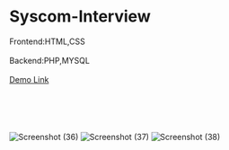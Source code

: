# Syscom-Interview
Frontend:HTML,CSS <br></br>
Backend:PHP,MYSQL <br></br>
<a href="http://kamlesh.great-site.net/index.php" target="_blank">Demo Link</a>
<br></br>
<br></br>
<br></br>
![Screenshot (36)](https://user-images.githubusercontent.com/71908367/209048280-225e50d4-923c-40fb-94dc-f13628d18764.png)
![Screenshot (37)](https://user-images.githubusercontent.com/71908367/209048291-72f898f6-98cc-45f3-8148-4b0554ff94cd.png)
![Screenshot (38)](https://user-images.githubusercontent.com/71908367/209048302-6ad598d8-dea4-47f5-8657-123010402ec9.png)
